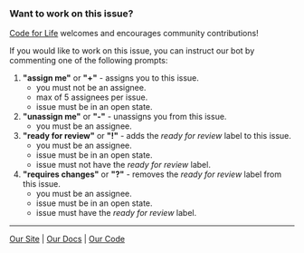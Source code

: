 ### Want to work on this issue?

[Code for Life](https://www.codeforlife.education/) welcomes and encourages community contributions!

If you would like to work on this issue, you can instruct our bot by commenting one of the following prompts:

1. **"assign me"** or **"+"** - assigns you to this issue.
    - you must not be an assignee.
    - max of 5 assignees per issue.
    - issue must be in an open state.
1. **"unassign me"** or **"-"** - unassigns you from this issue.
    - you must be an assignee.
1. **"ready for review"** or **"!"** - adds the *ready for review* label to this issue.
    - you must be an assignee.
    - issue must be in an open state.
    - issue must not have the *ready for review* label.
1. **"requires changes"** or **"?"** - removes the *ready for review* label from this issue.
    - you must be an assignee.
    - issue must be in an open state.
    - issue must have the *ready for review* label.

---

[Our Site](https://www.codeforlife.education/) | [Our Docs](https://docs.codeforlife.education/) | [Our Code](https://github.com/ocadotechnology/codeforlife-workspace)
